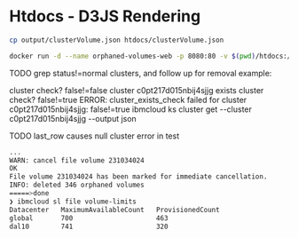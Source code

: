 # Htdocs - D3JS Rendering

```bash
cp output/clusterVolume.json htdocs/clusterVolume.json

docker run -d --name orphaned-volumes-web -p 8080:80 -v $(pwd)/htdocs:/usr/local/apache2/htdocs/ httpd:2.4
```

TODO grep status!=normal clusters, and follow up for removal
example:

cluster check? false!=false
cluster c0pt217d015nbij4sjjg exists
cluster check? false!=true
ERROR: cluster_exists_check failed for cluster c0pt217d015nbij4sjjg: false!=true
ibmcloud ks cluster get --cluster c0pt217d015nbij4sjjg --output json

TODO last_row causes null cluster error in test

```bash
...
WARN: cancel file volume 231034024
OK
File volume 231034024 has been marked for immediate cancellation.
INFO: deleted 346 orphaned volumes
=====>done
❯ ibmcloud sl file volume-limits
Datacenter   MaximumAvailableCount   ProvisionedCount   
global       700                     463   
dal10        741                     320
```
